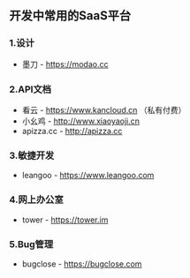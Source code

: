 ## 开发中常用的SaaS平台
### 1.设计

* 墨刀 - https://modao.cc

### 2.API文档

* 看云 - https://www.kancloud.cn （私有付费）
* 小幺鸡 - http://www.xiaoyaoji.cn
* apizza.cc - http://apizza.cc

### 3.敏捷开发

* leangoo - https://www.leangoo.com

### 4.网上办公室

* tower - https://tower.im


### 5.Bug管理

* bugclose - https://bugclose.com

	